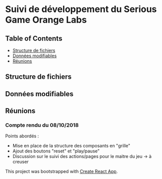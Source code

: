 # Suivi de développement du Serious Game Orange Labs

## Table of Contents

- [Structure de fichiers](#structure-de-fichiers)
- [Données modifiables](#données-modifiables)
- [Réunions](#réunions)


## Structure de fichiers

## Données modifiables

## Réunions

### Compte rendu du 08/10/2018
Points abordés :
- Mise en place de la structure des composants en "grille"
- Ajout des boutons "reset" et "play/pause"
- Discussion sur le suivi des actions/pages pour le maitre du jeu -> à creuser


This project was bootstrapped with [Create React App](https://github.com/facebookincubator/create-react-app).
